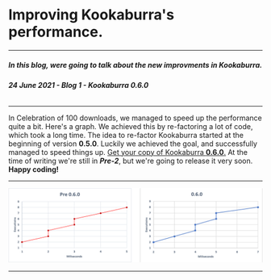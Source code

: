 # Improving Kookaburra's performance.
-----
##### **In this blog, were going to talk about the new improvments in Kookaburra.**
###### ***24 June 2021 - Blog 1 - Kookaburra 0.6.0***
-----

In Celebration of 100 downloads, we managed to speed up the performance quite a bit. Here's a graph. We achieved this by re-factoring a lot of code, which took a long time. The idea to re-factor Kookaburra started at the beginning of version **0.5.0**. Luckily we achieved the goal, and successfully managed to speed things up. [Get your copy of Kookaburra **0.6.0**.](https://github.com/AZProductions/Kookaburra/releases/latest) At the time of writing we're still in ***Pre-2***, but we're going to release it very soon. **Happy coding!**

----
<img src="https://raw.githubusercontent.com/AZProductions/Kookaburra/main/docs-img/graph.png" class="center">

----
